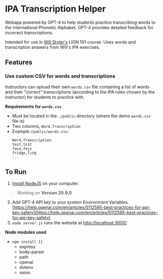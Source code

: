 
# IPA Transcription Helper
Webapp powered by GPT-4 to help students practice transcribing words to the International Phonetic Alphabet. GPT-4 provides detailed feedback for incorrect transcriptions.

Intended for use in [Will Styler's](https://wstyler.ucsd.edu/) LIGN 101 course. Uses words and transcription answers from Will's IPA exercises.


## Features
### Use custom CSV for words and transcriptions
Instructors can upload their own `words.csv` file containing a list of words and their "correct" transcriptions (according to the IPA rules chosen by the instructor) for students to practice with.

**Requirements for `words.csv`**
- Must be located in the `./public` directory (where the demo `words.csv` file is)
- Two columns, `Word,Transcription`
- Example `/public/words.csv`: 
    ```
    Word,Transcription
    test,tɛst
    face,fejs
    fridge,fɹɪʤ
    ...
    ```

## To Run

1. [Install NodeJS](https://nodejs.org/en/download) on your computer.
> Working on **Version 20.9.0**
2. Add GPT-4 API key to your system Environment Variables. [https://help.openai.com/en/articles/5112595-best-practices-for-api-key-safety](https://help.openai.com/en/articles/5112595-best-practices-for-api-key-safety)
3. `node server.js` runs the website at [http://localhost:3000/](http://localhost:3000/)


**Node modules used**
- `npm install []`
    - express
    - body-parser
    - path
    - openai
    - dotenv
    - axios
